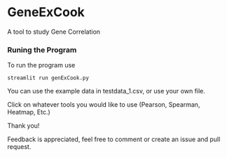 # GeneExCook
A tool to study Gene Correlation


### Runing the Program
To run the program use
```
streamlit run genExCook.py
```

You can use the example data in testdata_1.csv, or use your own file.

Click on whatever tools you would like to use (Pearson, Spearman, Heatmap, Etc.)

Thank you! 

Feedback is appreciated, feel free to comment or create an issue and pull request.
